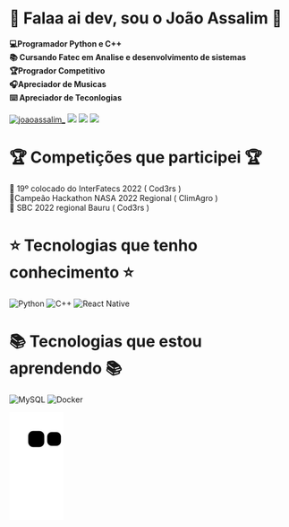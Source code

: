 # :space_invader: Falaa ai dev, sou o João Assalim :space_invader:

 __💻Programador Python e C++ <br>📚 Cursando Fatec em Analise e desenvolvimento de sistemas <br>🏆Progrador Competitivo<br>🎧Apreciador de Musicas <br> ⌨️ Apreciador de Teconlogias<br>__
<div style="display: inline_block">
    <a href="https://instagram.com/joaoassalim_"><img src="https://img.shields.io/badge/Instagram-100000?style=for-the-badge&logo=instagram&logoColor=purple" alt="joaoassalim_" /></a>
    <a href="https://www.linkedin.com/in/joaoassalim/"><img src="https://img.shields.io/badge/LinkedIn-100000?style=for-the-badge&logo=linkedIn&logoColor=blue" /></a>
    <a href="https://wa.me/+55014997290453"><img src="https://img.shields.io/badge/WhatsApp-100000?style=for-the-badge&logo=WhatsApp&logoColor=green" /></a>
    <a href="https://www.youtube.com/channel/UCVHfoyK48jxrVqwoFm-ew_g"><img src="https://img.shields.io/badge/YouTube-100000?style=for-the-badge&logo=YouTube&logoColor=red" /></a>
</div>

# :trophy: Competições que participei :trophy:

🏅 19º colocado do InterFatecs 2022 ( Cod3rs ) <br>
🥇Campeão Hackathon NASA 2022 Regional ( ClimAgro ) <br>
🏅 SBC 2022 regional Bauru ( Cod3rs ) <br>


# :star: Tecnologias que tenho conhecimento :star: ##
![Python](https://img.shields.io/badge/-Python-836FFF?style=for-the-badge&logo=Python&logoColor=white)
![C++](https://img.shields.io/badge/-C++-836FFF?style=for-the-badge&logo=Cplusplus&logoColor=white)
![React Native](https://img.shields.io/badge/-Git-836FFF?style=for-the-badge&logo=Git&logoColor=white)
 
# :books: Tecnologias que estou aprendendo :books: ##
![MySQL](https://img.shields.io/badge/-MySQL-836FFF?style=for-the-badge&logo=MySQL&logoColor=white)
![Docker](https://img.shields.io/badge/-Docker-836FFF?style=for-the-badge&logo=Docker&logoColor=white)


![snake gif](https://github.com/JoaoAssalim/JoaoAssalim/blob/output/github-contribution-grid-snake.svg)

